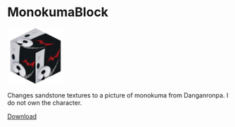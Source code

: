 # MonokumaBlock

![Icon](https://github.com/HoubkneghteS/MonokumaBlock/blob/master/pack.png)


Changes sandstone textures to a picture of monokuma from Danganronpa. I do not own the character.

[Download](https://github.com/HoubkneghteS/MonokumaBlock/releases/download/1.0/MonokumaBlock.zip) 
